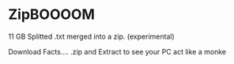 # ZipBOOOOM
11 GB Splitted .txt merged into a zip. (experimental)

Download Facts.... .zip and Extract to see your PC act like a monke
